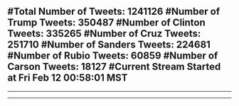 #Total Number of Tweets: 1241126 
#Number of Trump Tweets: 350487
#Number of Clinton Tweets: 335265
#Number of Cruz Tweets: 251710
#Number of Sanders Tweets: 224681
#Number of Rubio Tweets: 60859
#Number of Carson Tweets: 18127
#Current Stream Started at Fri Feb 12 00:58:01 MST
---
---
---
